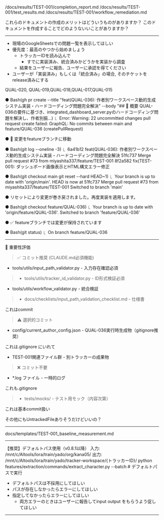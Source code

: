 /docs/results/TEST-001/completion_report.md
/docs/results/TEST-001/test_results.md
/docs/results/TEST-001/workflow_remediation.md

これらのドキュメントの作成のメリットはどういうものがありますか？
このドキュメントを作成することでどのようないいことがありますか？


---------

* 現場のGoogleSheetsでの問題一覧を表示してほしい
* 優先度：最高のやつから始めましょう
	* トラッカーIDを読み込んで
		* すでに実装済み、統合済みかどうかを実装から調査
	* 結果をユーザーに報告、ユーザーに承認を得てください
* ユーザーが「実装済み」もしくは「統合済み」の場合,  そのチケットをrelease済みにする


QUAL-020, QUAL-019,QUAL-018,QUAL-017,QUAL-015


>
● Bash(gh pr create --title "feat(QUAL-036): 作者別ワークスペース動的生成システム実装・ハードコーディング問題完全解決" --body "## 🎯 概要
      QUAL-036の要件に基づき、integrated_dashboard_server.pyのハードコーディング問題を解決し、作者別振…)
  ⎿  Error: Warning: 22 uncommitted changes
     pull request create failed: GraphQL: No commits between main and feature/QUAL-036 (createPullRequest)
>
● 🔄 変更をfeatureブランチに移動
>
● Bash(git log --oneline -3)
  ⎿  6a41b12 feat(QUAL-036): 作者別ワークスペース動的生成システム実装・ハードコーディング問題完全解決
     51fc737 Merge pull request #73 from miyashita337/feature/TEST-001
     8f2a582 fix(TEST-001): ダッシュボード画像表示とHTML構文エラー修正
>
● Bash(git checkout main
      git reset --hard HEAD~1)
  ⎿  Your branch is up to date with 'origin/main'.
     HEAD is now at 51fc737 Merge pull request #73 from miyashita337/feature/TEST-001
     Switched to branch 'main'

● リセットにより変更が巻き戻されました。再度実装を適用します。

● Bash(git checkout feature/QUAL-036)
  ⎿  Your branch is up to date with 'origin/feature/QUAL-036'.
     Switched to branch 'feature/QUAL-036'

● ✅ featureブランチでは変更が保持されています

● Bash(git status)
  ⎿  On branch feature/QUAL-036

------

 🎯 重要性評価

  >✅ コミット推奨 (CLAUDE.md必須機能)
>
  - tools/utils/input_path_validator.py - 入力存在確認必須
>  - tools/utils/tracker_id_validator.py - ID形式検証必須
  - tools/utils/workflow_validator.py - 統合検証
>  - docs/checklists/input_path_validation_checklist.md - 仕様書

これはcommit

>  ⚠️ 選択的コミット
  - config/current_author_config.json - QUAL-036実行時生成物（gitignore推奨）

これは.gitignore にいれて

  - TEST-001関連ファイル群 - 別トラッカーの成果物


>  ❌ コミット不要
>
  - *.log ファイル - 一時的ログ

これも.gitignore

>  - tests/mocks/ - テスト用モック（内容次第）

これは基本commit扱い

その他にもUntrackedFileありそうだけどいいの？


---------

docs/templates/TEST-001_baseline_measurement.md


----------



【推奨】デフォルトパス使用（v0.8.1以降）
 入力: /mnt/c/AItools/lora/train/yado/org/kana05/
 出力: /mnt/c/AItools/lora/train/yado/tracker-workspace/{トラッカーID}/
python features/extraction/commands/extract_character.py --batch  # デフォルトパスで実行

* デフォルトパスは不採用にしてほしい
* パスが存在しなかったらエラーにしてほしい
* 指定してなかったらエラーにしてほしい
	* 両方エラーのときはユーザーに報告してinput output をもらうよう促してほしい



-----------

